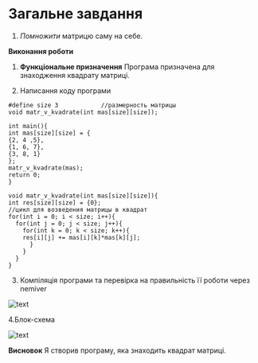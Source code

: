 #  Загальне завдання
1. *Помножити* матрицю саму на себе.

**Виконання роботи**
1. **Функціональне призначення**
	Програма призначена для знаходження квадрату матриці.
	
2. Написання коду програми
```
#define size 3            //размерность матрицы
void matr_v_kvadrate(int mas[size][size]);  

int main(){
int mas[size][size] = {   
{2, 4 ,5},    
{1, 6, 7},
{3, 8, 1}     
};
matr_v_kvadrate(mas);             
return 0;
}

void matr_v_kvadrate(int mas[size][size]){
int res[size][size] = {0};
//цикл для возведения матрицы в квадрат
for(int i = 0; i < size; i++){
  for(int j = 0; j < size; j++){
    for(int k = 0; k < size; k++){
    res[i][j] += mas[i][k]*mas[k][j];
      }
    }
  }
}

```
3. Компіляція програми та перевірка на правильність її роботи через nemiver 

![text](file:///home/aleksey/lavka/lab08,09,10/arrays/6/doc/nemiver6.6.png)

4.Блок-схема

![text](file:///home/aleksey/lavka/lab08,09,10/arrays/6/doc/6.6.png)

**Висновок**
Я створив програму, яка знаходить квадрат матриці.

